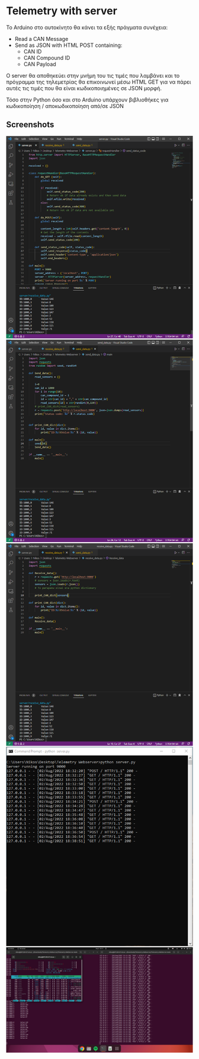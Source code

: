 # Telemetry with server

Το Arduino στο αυτοκίνητο θα κάνει τα εξής πράγματα συνέχεια:

* Read a CAN Message
* Send as JSON with HTML POST containing:
	* CAN ID
	* CAN Compound ID
	* CAN Payload


Ο server θα αποθηκεύει στην μνήμη του τις τιμές που λαμβάνει και το πρόγραμμα της τηλεμετρίας θα επικοινωνεί μέσω HTML GET για να πάρει αυτές τις τιμές που θα είναι κωδικοποιημένες σε JSON μορφή.

Τόσο στην Python όσο και στο Arduino υπάρχουν βιβλιοθήκες για κωδικοποίηση / αποκωδικοποίηση από/σε JSON

## Screenshots

<img src="Images/Server.png">
<img src="Images/Send Data.png">
<img src="Images/Receive Data.png">
<img src="Images/Server logs.png">
<img src="Images/Server on Ubuntu.png">

